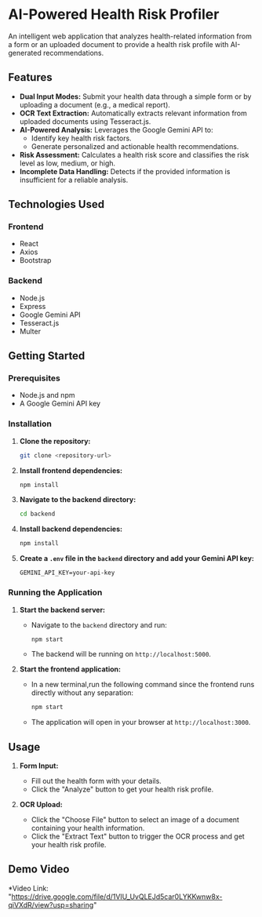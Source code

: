 # AI-Powered Health Risk Profiler

An intelligent web application that analyzes health-related information from a form or an uploaded document to provide a health risk profile with AI-generated recommendations.

## Features

*   **Dual Input Modes:** Submit your health data through a simple form or by uploading a document (e.g., a medical report).
*   **OCR Text Extraction:** Automatically extracts relevant information from uploaded documents using Tesseract.js.
*   **AI-Powered Analysis:** Leverages the Google Gemini API to:
    *   Identify key health risk factors.
    *   Generate personalized and actionable health recommendations.
*   **Risk Assessment:** Calculates a health risk score and classifies the risk level as low, medium, or high.
*   **Incomplete Data Handling:** Detects if the provided information is insufficient for a reliable analysis.

## Technologies Used

### Frontend

*   React
*   Axios
*   Bootstrap

### Backend

*   Node.js
*   Express
*   Google Gemini API
*   Tesseract.js
*   Multer

## Getting Started

### Prerequisites

*   Node.js and npm
*   A Google Gemini API key

### Installation

1.  **Clone the repository:**
    ```bash
    git clone <repository-url>
    ```
2.  **Install frontend dependencies:**
    ```bash
    npm install
    ```
3.  **Navigate to the backend directory:**
    ```bash
    cd backend
    ```
4.  **Install backend dependencies:**
    ```bash
    npm install
    ```
5.  **Create a `.env` file in the `backend` directory and add your Gemini API key:**
    ```
    GEMINI_API_KEY=your-api-key
    ```

### Running the Application

1.  **Start the backend server:**
    *   Navigate to the `backend` directory and run:
        ```bash
        npm start
        ```
    *   The backend will be running on `http://localhost:5000`.

2.  **Start the frontend application:**
    *   In a new terminal,run the following command since the frontend runs directly without any separation:
        ```bash
        npm start
        ```
    *   The application will open in your browser at `http://localhost:3000`.

## Usage

1.  **Form Input:**
    *   Fill out the health form with your details.
    *   Click the "Analyze" button to get your health risk profile.

2.  **OCR Upload:**
    *   Click the "Choose File" button to select an image of a document containing your health information.
    *   Click the "Extract Text" button to trigger the OCR process and get your health risk profile.
## Demo Video
*Video Link: "https://drive.google.com/file/d/1VIU_UvQLEJd5car0LYKKwnw8x-qiVXdR/view?usp=sharing"
